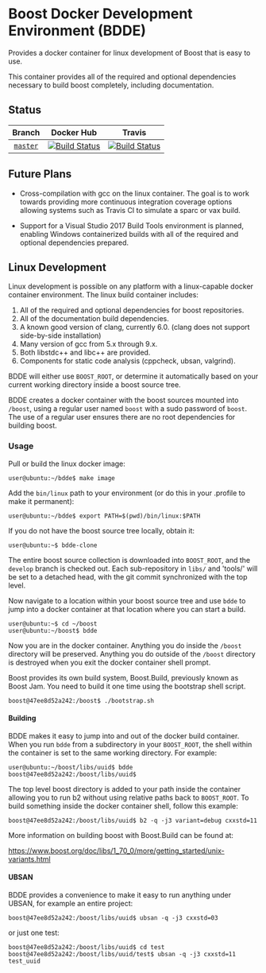 # Boost Docker Development Environment (BDDE)

Provides a docker container for linux development of Boost that is
easy to use.

This container provides all of the required and optional dependencies
necessary to build boost completely, including documentation.

## Status

| Branch          | Docker Hub | Travis |
| :-------------: | ---------- | ------ |
| [`master`](https://github.com/jeking3/bdde) | [![Build Status](https://img.shields.io/docker/build/jeking3/bdde.svg?style=plastic)](https://cloud.docker.com/repository/docker/jeking3/bdde) | [![Build Status](https://travis-ci.org/jeking3/bdde.svg?branch=master)](https://travis-ci.org/jeking3/bdde/branches) |

## Future Plans

* Cross-compilation with gcc on the linux container.  The goal is to
  work towards providing more continuous integration coverage options
  allowing systems such as Travis CI to simulate a sparc or vax build.

* Support for a Visual Studio 2017 Build Tools environment is planned,
  enabling Windows containerized builds with all of the required and
  optional dependencies prepared.

## Linux Development

Linux development is possible on any platform with a linux-capable
docker container environment.  The linux build container includes:

1. All of the required and optional dependencies for boost repositories.
2. All of the documentation build dependencies.
3. A known good version of clang, currently 6.0.
   (clang does not support side-by-side installation)
4. Many version of gcc from 5.x through 9.x.
5. Both libstdc++ and libc++ are provided.
6. Components for static code analysis (cppcheck, ubsan, valgrind).

BDDE will either use `BOOST_ROOT`, or determine it automatically based
on your current working directory inside a boost source tree.

BDDE creates a docker container with the boost sources mounted into `/boost`,
using a regular user named `boost` with a sudo password of `boost`.  The
use of a regular user ensures there are no root dependencies for building
boost.

### Usage

Pull or build the linux docker image:

    user@ubuntu:~/bdde$ make image

Add the `bin/linux` path to your environment (or do this in your .profile to make it permanent):

    user@ubuntu:~/bdde$ export PATH=$(pwd)/bin/linux:$PATH

If you do not have the boost source tree locally, obtain it:

    user@ubuntu:~$ bdde-clone

The entire boost source collection is downloaded into `BOOST_ROOT`, and
the `develop` branch is checked out.  Each sub-repository in `libs/` and
'tools/' will be set to a detached head, with the git commit synchronized
with the top level.

Now navigate to a location within your boost source tree and use `bdde`
to jump into a docker container at that location where you can start a build.

    user@ubuntu:~$ cd ~/boost
    user@ubuntu:~/boost$ bdde

Now you are in the docker container.  Anything you do inside the `/boost`
directory will be preserved.  Anything you do outside of the `/boost`
directory is destroyed when you exit the docker container shell prompt.

Boost provides its own build system, Boost.Build, previously known as Boost
Jam.  You need to build it one time using the bootstrap shell script.

    boost@47ee8d52a242:/boost$ ./bootstrap.sh

#### Building

BDDE makes it easy to jump into and out of the docker build container.  When
you run `bdde` from a subdirectory in your `BOOST_ROOT`, the shell within
the container is set to the same working directory.  For example:

    user@ubuntu:~/boost/libs/uuid$ bdde
    boost@47ee8d52a242:/boost/libs/uuid$
    
The top level boost directory is added to your path inside the container
allowing you to run b2 without using relative paths back to `BOOST_ROOT`.
To build something inside the docker container shell, follow this example:

    boost@47ee8d52a242:/boost/libs/uuid$ b2 -q -j3 variant=debug cxxstd=11

More information on building boost with Boost.Build can be found at:

https://www.boost.org/doc/libs/1_70_0/more/getting_started/unix-variants.html

#### UBSAN

BDDE provides a convenience to make it easy to run anything under UBSAN, for
example an entire project:

    boost@47ee8d52a242:/boost/libs/uuid$ ubsan -q -j3 cxxstd=03

or just one test:

    boost@47ee8d52a242:/boost/libs/uuid$ cd test
    boost@47ee8d52a242:/boost/libs/uuid/test$ ubsan -q -j3 cxxstd=11 test_uuid

